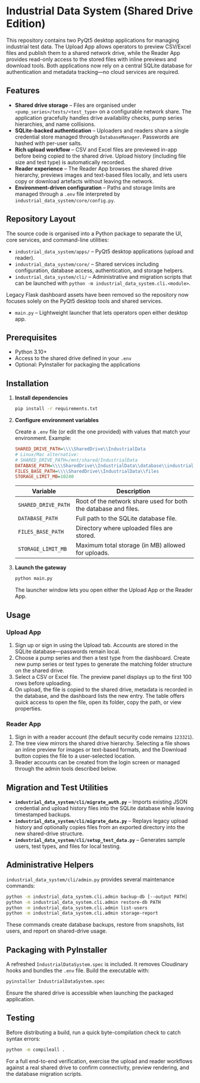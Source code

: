 
# Industrial Data System (Shared Drive Edition)

This repository contains two PyQt5 desktop applications for managing
industrial test data. The Upload App allows operators to preview CSV/Excel
files and publish them to a shared network drive, while the Reader App provides
read-only access to the stored files with inline previews and download tools.
Both applications now rely on a central SQLite database for authentication and
metadata tracking—no cloud services are required.

## Features

- **Shared drive storage** – Files are organised under `<pump_series>/tests/<test_type>`
  on a configurable network share. The application gracefully handles drive
  availability checks, pump series hierarchies, and name collisions.
- **SQLite-backed authentication** – Uploaders and readers share a single
  credential store managed through `DatabaseManager`. Passwords are hashed with
  per-user salts.
- **Rich upload workflow** – CSV and Excel files are previewed in-app before
  being copied to the shared drive. Upload history (including file size and
  test type) is automatically recorded.
- **Reader experience** – The Reader App browses the shared drive hierarchy,
  previews images and text-based files locally, and lets users copy or download
  artefacts without leaving the network.
- **Environment-driven configuration** – Paths and storage limits are managed
  through a `.env` file interpreted by `industrial_data_system/core/config.py`.

## Repository Layout

The source code is organised into a Python package to separate the UI, core
services, and command-line utilities:

- `industrial_data_system/apps/` – PyQt5 desktop applications (upload and reader).
- `industrial_data_system/core/` – Shared services including configuration,
  database access, authentication, and storage helpers.
- `industrial_data_system/cli/` – Administrative and migration scripts that can
  be launched with `python -m industrial_data_system.cli.<module>`.

Legacy Flask dashboard assets have been removed so the repository now focuses
solely on the PyQt5 desktop tools and shared services.
- `main.py` – Lightweight launcher that lets operators open either desktop app.

## Prerequisites

- Python 3.10+
- Access to the shared drive defined in your `.env`
- Optional: PyInstaller for packaging the applications

## Installation

1. **Install dependencies**
   ```bash
   pip install -r requirements.txt
   ```

2. **Configure environment variables**

   Create a `.env` file (or edit the one provided) with values that match your
   environment. Example:

   ```ini
   SHARED_DRIVE_PATH=\\\\SharedDrive\\IndustrialData
   # Linux/Mac alternative:
   # SHARED_DRIVE_PATH=/mnt/shared/IndustrialData
   DATABASE_PATH=\\\\SharedDrive\\IndustrialData\\database\\industrial_data.db
   FILES_BASE_PATH=\\\\SharedDrive\\IndustrialData\\files
   STORAGE_LIMIT_MB=10240
   ```

   | Variable | Description |
   | --- | --- |
   | `SHARED_DRIVE_PATH` | Root of the network share used for both the database and files. |
   | `DATABASE_PATH` | Full path to the SQLite database file. |
   | `FILES_BASE_PATH` | Directory where uploaded files are stored. |
   | `STORAGE_LIMIT_MB` | Maximum total storage (in MB) allowed for uploads. |

3. **Launch the gateway**
   ```bash
   python main.py
   ```
   The launcher window lets you open either the Upload App or the Reader App.

## Usage

### Upload App

1. Sign up or sign in using the Upload tab. Accounts are stored in the SQLite
   database—passwords remain local.
2. Choose a pump series and then a test type from the dashboard. Create new
   pump series or test types to generate the matching folder structure on the
   shared drive.
3. Select a CSV or Excel file. The preview panel displays up to the first 100
   rows before uploading.
4. On upload, the file is copied to the shared drive, metadata is recorded in
   the database, and the dashboard lists the new entry. The table offers quick
   access to open the file, open its folder, copy the path, or view properties.

### Reader App

1. Sign in with a reader account (the default security code remains `123321`).
2. The tree view mirrors the shared drive hierarchy. Selecting a file shows an
   inline preview for images or text-based formats, and the Download button
   copies the file to a user-selected location.
3. Reader accounts can be created from the login screen or managed through the
   admin tools described below.

## Migration and Test Utilities

- **`industrial_data_system/cli/migrate_auth.py`** – Imports existing JSON credential and upload history
  files into the SQLite database while leaving timestamped backups.
- **`industrial_data_system/cli/migrate_data.py`** – Replays legacy upload history and optionally copies
  files from an exported directory into the new shared-drive structure.
- **`industrial_data_system/cli/setup_test_data.py`** – Generates sample users, test types, and files for
  local testing.

## Administrative Helpers

`industrial_data_system/cli/admin.py` provides several maintenance commands:

```bash
python -m industrial_data_system.cli.admin backup-db [--output PATH]
python -m industrial_data_system.cli.admin restore-db PATH
python -m industrial_data_system.cli.admin list-users
python -m industrial_data_system.cli.admin storage-report
```

These commands create database backups, restore from snapshots, list users, and
report on shared-drive usage.

## Packaging with PyInstaller

A refreshed `IndustrialDataSystem.spec` is included. It removes Cloudinary
hooks and bundles the `.env` file. Build the executable with:

```bash
pyinstaller IndustrialDataSystem.spec
```

Ensure the shared drive is accessible when launching the packaged application.

## Testing

Before distributing a build, run a quick byte-compilation check to catch syntax
errors:

```bash
python -m compileall .
```

For a full end-to-end verification, exercise the upload and reader workflows
against a real shared drive to confirm connectivity, preview rendering, and the
database migration scripts.

